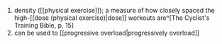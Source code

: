1. density ([[physical exercise]]); a measure of how closely spaced the high-[[dose (physical exercise)|dose]] workouts are^[The Cyclist's Training Bible, p. 15]
2. can be used to [[progressive overload|progressively overload]]